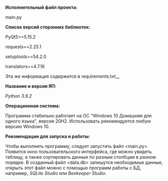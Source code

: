 **Исполнительный файл проекта:**

main.py

**Список версий сторонних библиотек:**

PyQt5==5.15.2

requests==2.25.1

setuptools==54.2.0

translators==4.7.16

Эта же информация содержится в requirements.txt__

**Название и версия ЯП:**

_Python 3.9.2_

**Операционная система:**

Программа стабильно работает на ОС "Windows 10 Домашняя для одного языка", версия 20H2.
Использовать рекомендуется любую версию Windows 10.

**Рекомендации для запуска и работы:**

Чтобы выполнить программу, следует запустить файл <main.py>.
Появится окно пользовательского интерфейса, где можно увидеть таблицу, а также сортировать данные по разным столбцам в разном порядке.
В созданный файл <data.db> запишутся необходимые данные, открыть этот файл можно с помощью программ работы с БД, например, _SQLite Studio_ или _Beekeeper Studio_.
